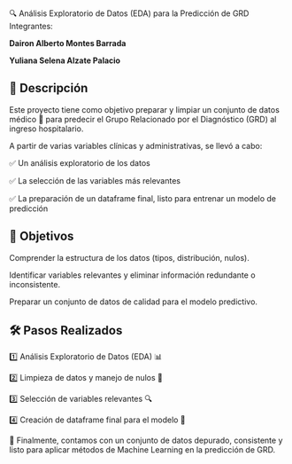 🔍 Análisis Exploratorio de Datos (EDA) para la Predicción de GRD
Integrantes: 

__Dairon Alberto Montes Barrada__

__Yuliana Selena Alzate Palacio__

## 📕 Descripción

Este proyecto tiene como objetivo preparar y limpiar un conjunto de datos médico 🏥 para predecir el Grupo Relacionado por el Diagnóstico (GRD) al ingreso hospitalario.

A partir de varias variables clínicas y administrativas, se llevó a cabo:

✅ Un análisis exploratorio de los datos

✅ La selección de las variables más relevantes

✅ La preparación de un dataframe final, listo para entrenar un modelo de predicción

## 🎯 Objetivos
Comprender la estructura de los datos (tipos, distribución, nulos).

Identificar variables relevantes y eliminar información redundante o inconsistente.

Preparar un conjunto de datos de calidad para el modelo predictivo.

## 🛠 Pasos Realizados

1️⃣ Análisis Exploratorio de Datos (EDA) 📊

2️⃣ Limpieza de datos y manejo de nulos 🧹

3️⃣ Selección de variables relevantes 🔍

4️⃣ Creación de dataframe final para el modelo 🏹

🚀 Finalmente, contamos con un conjunto de datos depurado, consistente y listo para aplicar métodos de Machine Learning en la predicción de GRD.

